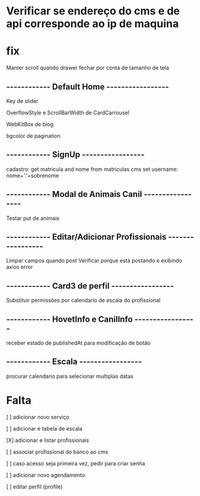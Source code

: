# Verificar se endereço do cms e de api corresponde ao ip de maquina

# fix
Manter scroll quando drawer fechar por conta de tamanho de tela

## ------------ Default Home -----------------

Key de slider

OverflowStyle e ScrollBarWidth de CardCarrousel

WebKitBox de blog

bgcolor de pagination

## ------------ SignUp -----------------
cadastro: get matricula and nome from matriculas cms
set username: nome+'.'+sobrenome

## ------------ Modal de Animais Canil -----------------
Testar put de animais

## ------------ Editar/Adicionar Profissionais -----------------
Limpar campos quando post
Verificar porque está postando e exibindo axios error

## ------------ Card3 de perfil -----------------
Substituir permissões por calendario de escala do profissional

## ------------ HovetInfo e CanilInfo -----------------
receber estado de publishedAt para modificação de botão

## ------------ Escala -----------------
procurar calendario para selecionar multiplas datas

# Falta
[ ] adicionar novo serviço

[ ] adicionar e tabela de escala

[X] adicionar e listar profissionais

[ ] associar profissional do banco ao cms

[ ] caso acesso seja primeira vez, pedir para criar senha

[ ] adicionar novo agendamento

[ ] editar perfil (profile)